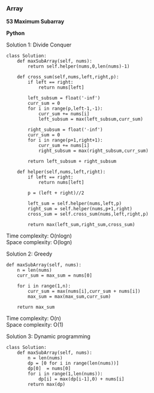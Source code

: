 ### Array

**53 Maximum Subarray**

**Python**

Solution 1: Divide Conquer
```
class Solution:
    def maxSubArray(self, nums):
        return self.helper(nums,0,len(nums)-1)

    def cross_sum(self,nums,left,right,p):
        if left == right:
            return nums[left]

        left_subsum = float('-inf')
        curr_sum = 0
        for i in range(p,left-1,-1):
            curr_sum += nums[i]
            left_subsum = max(left_subsum,curr_sum)

        right_subsum = float('-inf')
        curr_sum = 0
        for i in range(p+1,right+1):
            curr_sum += nums[i]
            right_subsum = max(right_subsum,curr_sum)

        return left_subsum + right_subsum

    def helper(self,nums,left,right):
        if left == right:
            return nums[left]

        p = (left + right)//2

        left_sum = self.helper(nums,left,p)
        right_sum = self.helper(nums,p+1,right)
        cross_sum = self.cross_sum(nums,left,right,p)

        return max(left_sum,right_sum,cross_sum)
```

Time complexity: O(nlogn)   
Space complexity: O(logn)

Solution 2: Greedy
```
def maxSubArray(self, nums):
    n = len(nums)
    curr_sum = max_sum = nums[0]

    for i in range(1,n):
        curr_sum = max(nums[i],curr_sum + nums[i])
        max_sum = max(max_sum,curr_sum)

    return max_sum
 ```
Time complexity: O(n)  
Space complexity: O(1)  

Solution 3: Dynamic programming
```
class Solution:
    def maxSubArray(self, nums):
        n = len(nums)
        dp = [0 for i in range(len(nums))]
        dp[0]  = nums[0]
        for i in range(1,len(nums)):
            dp[i] = max(dp[i-1],0) + nums[i]            
        return max(dp)
```
